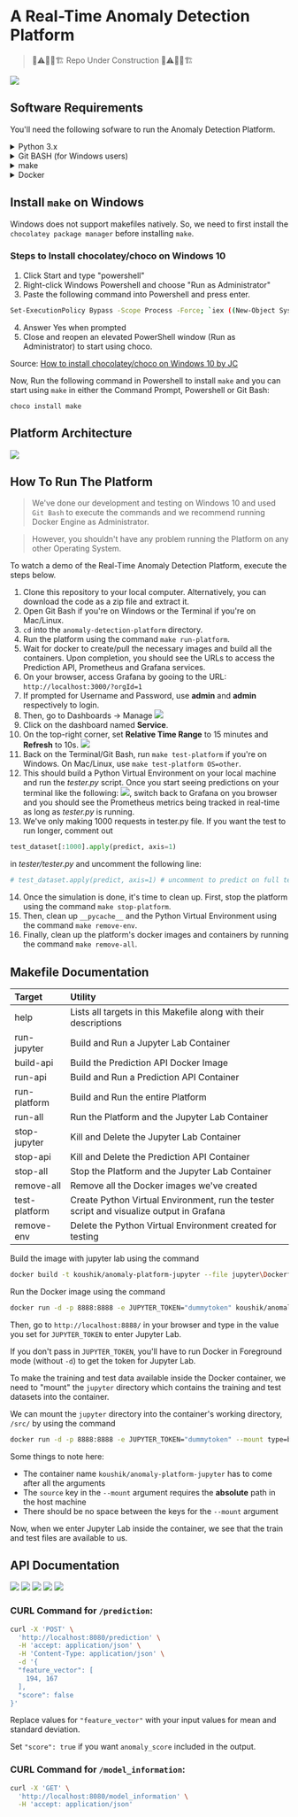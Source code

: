 # A Real-Time Anomaly Detection Platform

> 🚦⚠️👷‍♂️🏗️ Repo Under Construction 🚦⚠️👷‍♂️🏗️

![](images/dashboard-gif.gif)

## Software Requirements

You'll need the following sofware to run the Anomaly Detection Platform.
<details>
<summary> Python 3.x </summary>

![](images/python-logo.png)

Python is an interpreted high-level general-purpose programming language. Its design philosophy emphasizes code readability with its use of significant indentation. Its language constructs as well as its object-oriented approach aim to help programmers write clear, logical code for small and large-scale projects.

Python comes pre-installed with most Linux and Mac Systems. To install Python, follow the instructions provided here: https://www.python.org/downloads/

Please make sure you install a version of Python 3.x
</details>

<details>
<summary> Git BASH (for Windows users) </summary>

![](images/git-bash.jpg)

Git BASH is an application for Microsoft Windows environments which provides an emulation layer for a Git command line experience.

Install Git BASH if you're on a Windows machine by following the instructions here: https://gitforwindows.org/

</details>

<details>
<summary> make </summary>

![](images/gnu-make.png)

GNU Make is a tool which controls the generation of executables and other non-source files of a program from the program's source files.

Follow the instructions in the [Install make on Windows](https://github.com/koushikvikram/anomaly-detection-platform#install-make-on-windows) section to install `make` on Windows. 

To install `make` on Linux, follow the instructions listed on GNU's website: https://www.gnu.org/software/make/
</details>

<details>
<summary> Docker </summary>

![](images/docker-logo.jpg)

Docker is a set of platform as a service products that use OS-level virtualization to deliver software in packages called containers.

To install Docker, follow the instructions listed on Docker's website: https://docs.docker.com/desktop/#download-and-install
</details>

## Install `make` on Windows

Windows does not support makefiles natively. So, we need to first install the `chocolatey package manager` before installing `make`.

### Steps to Install chocolatey/choco on Windows 10
1. Click Start and type "powershell"
2. Right-click Windows Powershell and choose "Run as Administrator"
3. Paste the following command into Powershell and press enter.
```bash
Set-ExecutionPolicy Bypass -Scope Process -Force; `iex ((New-Object System.Net.WebClient).DownloadString('https://chocolatey.org/install.ps1'))
```
4. Answer Yes when prompted
5. Close and reopen an elevated PowerShell window (Run as Administrator) to start using choco.

Source: [How to install chocolatey/choco on Windows 10 by JC](https://jcutrer.com/windows/install-chocolatey-choco-windows10)

Now, Run the following command in Powershell to install `make` and you can start using `make` in either the Command Prompt, Powershell or Git Bash:
```
choco install make
```

## Platform Architecture

![](images/architecture-square-grey-background-monitoring-block.png)

## How To Run The Platform

> We've done our development and testing on Windows 10 and used `Git Bash` to execute the commands and we recommend running Docker Engine as Administrator.

> However, you shouldn't have any problem running the Platform on any other Operating System.

To watch a demo of the Real-Time Anomaly Detection Platform, execute the steps below.
1. Clone this repository to your local computer. Alternatively, you can download the code as a zip file and extract it.
2. Open Git Bash if you're on Windows or the Terminal if you're on Mac/Linux.
3. `cd` into the `anomaly-detection-platform` directory.
4. Run the platform using the command `make run-platform`.
5. Wait for docker to create/pull the necessary images and build all the containers. Upon completion, you should see the URLs to access the Prediction API, Prometheus and Grafana services.
6. On your browser, access Grafana by gooing to the URL: `http://localhost:3000/?orgId=1`
7. If prompted for Username and Password, use **admin** and **admin** respectively to login.
8. Then, go to Dashboards -> Manage ![](images/grafana-dashboards-manage.png)
9. Click on the dashboard named **Service**.
10. On the top-right corner, set **Relative Time Range** to 15 minutes and **Refresh** to 10s. ![](images/grafana-time.png)
11. Back on the Terminal/Git Bash, run `make test-platform` if you're on Windows. On Mac/Linux, use `make test-platform OS=other`.
12. This should build a Python Virtual Environment on your local machine and run the *tester.py* script. Once you start seeing predictions on your terminal like the following: ![](images/pred.png), switch back to Grafana on you browser and you should see the Prometheus metrics being tracked in real-time as long as *tester.py* is running.
13. We've only making 1000 requests in tester.py file. If you want the test to run longer, comment out 
```python
test_dataset[:1000].apply(predict, axis=1)
```
in *tester/tester.py* and uncomment the following line:
```python
# test_dataset.apply(predict, axis=1) # uncomment to predict on full test set
```
14. Once the simulation is done, it's time to clean up. First, stop the platform using the command `make stop-platform`.
15. Then, clean up `__pycache__` and the Python Virtual Environment using the command `make remove-env`.
16. Finally, clean up the platform's docker images and containers by running the command `make remove-all`.

## Makefile Documentation

| Target        | Utility                                                          |
|:--------------|:-----------------------------------------------------------------|
| help          | Lists all targets in this Makefile along with their descriptions |
| run-jupyter   | Build and Run a Jupyter Lab Container                            |
| build-api     | Build the Prediction API Docker Image                            |
| run-api       | Build and Run a Prediction API Container                         |
| run-platform  | Build and Run the entire Platform                                |
| run-all       | Run the Platform and the Jupyter Lab Container                   |
| stop-jupyter  | Kill and Delete the Jupyter Lab Container                        |
| stop-api      | Kill and Delete the Prediction API Container                     |
| stop-all      | Stop the Platform and the Jupyter Lab Container                  |
| remove-all    | Remove all the Docker images we've created                       |
| test-platform | Create Python Virtual Environment, run the tester script and visualize output in Grafana |
| remove-env    | Delete the Python Virtual Environment created for testing        |


Build the image with jupyter lab using the command

```bash
docker build -t koushik/anomaly-platform-jupyter --file jupyter\Dockerfile .
```

Run the Docker image using the command

```bash
docker run -d -p 8888:8888 -e JUPYTER_TOKEN="dummytoken" koushik/anomaly-platform-jupyter
```

Then, go to `http://localhost:8888/` in your browser and type in the value you set for `JUPYTER_TOKEN` to enter Jupyter Lab. 

If you don't pass in `JUPYTER_TOKEN`, you'll have to run Docker in Foreground mode (without `-d`) to get the token for Jupyter Lab.

To make the training and test data available inside the Docker container, we need to "mount" the `jupyter` directory which contains the training and test datasets into the container.

We can mount the `jupyter` directory into the container's working directory, `/src/` by using the command

```bash
docker run -d -p 8888:8888 -e JUPYTER_TOKEN="dummytoken" --mount type=bind,source=D:/projects/anomaly-detection-platform/jupyter,target=/src/ koushik/anomaly-platform-jupyter
```

Some things to note here:
- The container name `koushik/anomaly-platform-jupyter` has to come after all the arguments
- The `source` key in the `--mount` argument requires the **absolute** path in the host machine 
- There should be no space between the keys for the `--mount` argument

Now, when we enter Jupyter Lab inside the container, we see that the train and test files are available to us.

## API Documentation

![](images/api-documentation-1.png)
![](images/api-documentation-2.png)
![](images/api-documentation-3.png)
![](images/api-documentation-4.png)
![](images/api-documentation-5.png)

### CURL Command for `/prediction`:

```bash
curl -X 'POST' \
  'http://localhost:8080/prediction' \
  -H 'accept: application/json' \
  -H 'Content-Type: application/json' \
  -d '{
  "feature_vector": [
    194, 167
  ],
  "score": false
}'
```

Replace values for `"feature_vector"` with your input values for mean and standard deviation.

Set `"score": true` if you want `anomaly_score` included in the output.

### CURL Command for `/model_information`:

```bash
curl -X 'GET' \
  'http://localhost:8080/model_information' \
  -H 'accept: application/json'
```